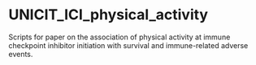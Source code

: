 # UNICIT_ICI_physical_activity
Scripts for paper on the association of physical activity at immune checkpoint inhibitor initiation with survival and immune-related adverse events.
